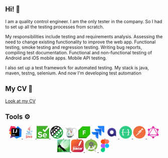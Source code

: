 ## Hi! 👋

<p> I am a quality control engineer.  I am the only tester in the company. So I had to set up all the testing processes from scratch. </p>
<p> My responsibilities include testing and requirements analysis. Assessing the need to change existing functionality to improve the web app. Functional testing, smoke testing and regression testing. Writing bug reports, compiling test documentation. Functional and non-functional testing of Android and iOS mobile apps. Mobile API testing.</p>
<p> I also set up a test framework for automated testing. My stack is java, maven, testng, selenium. And now I'm developing test automation</p>

## My CV :page_with_curl:

<a href="/icons/kartavenko_CV.pdf" download target="_blank">Look at my CV</a>


## Tools :gear:

<p align="center">
  <a href="https://www.jetbrains.com/idea/">
    <img src="/icons/IntelliJ.png" alt="IntelliJ" width="40" height="40" />
  </a>
  <a href="https://www.java.com/">
    <img src="/icons/java.png" alt="Java" width="40" height="40" />
  </a>
  <a href="https://www.selenium.dev/">
    <img src="/icons/selenium.png" alt="selenium" width="40" height="40" />
  </a>
  <a href="https://rest-assured.io/">
    <img src="/icons/restassured.png" alt="rest-assured" width="40" height="40" />
  </a>
  <a href="https://www.charlesproxy.com/">
    <img src="/icons/charles.png" alt="charles" width="40" height="40" />
  </a>
  <a href="https://www.telerik.com/fiddler/">
    <img src="/icons/fiddler.png" alt="fiddler" width="40" height="40" />
  </a>
  <a href="https://www.atlassian.com/ru/software/jira/">
    <img src="/icons/jira.png" alt="jira" width="40" height="40" />
  </a>
  <a href="https://qase.io/">
    <img src="/icons/qase.png" alt="qase" width="40" height="40" />
  </a>
  <a href="https://swagger.io/">
    <img src="/icons/swagger.png" alt="swagger" width="40" height="40" />
  </a>
  <a href="https://www.postman.com/">
    <img src="/icons/postman.png" alt="postman" width="40" height="40" />
  </a>
  <a href="https://graphql.org/">
    <img src="/icons/GraphQL.png" alt="graphql" width="40" height="40" />
  </a>
  <a href="https://locust.io/">
    <img src="/icons/locust.png" alt="locust" width="40" height="40" />
  </a>
  <a href="https://jmeter.apache.org/">
    <img src="/icons/jmeter.png" alt="jmeter" width="40" height="40" />
  </a>
  <a href="https://developer.android.com/studio/">
    <img src="/icons/Android_Studio.png" alt="Android" width="40" height="40" />
  </a>
  <a href="https://www.figma.com/">
    <img src="/icons/figma.png" alt="figma" width="40" height="40" />
  </a>
 </p>
  
<!--
**kartavenkopavel/kartavenkopavel** is a ✨ _special_ ✨ repository because its `README.md` (this file) appears on your GitHub profile.

Here are some ideas to get you started:

- 🔭 I’m currently working on ...
- 🌱 I’m currently learning ...
- 👯 I’m looking to collaborate on ...
- 🤔 I’m looking for help with ...
- 💬 Ask me about ...
- 📫 How to reach me: ...
- 😄 Pronouns: ...
- ⚡ Fun fact: ...
-->
